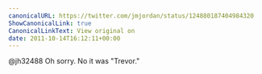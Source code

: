 ```yaml
---
canonicalURL: https://twitter.com/jmjordan/status/124880187404984320
ShowCanonicalLink: true
CanonicalLinkText: View original on
date: 2011-10-14T16:12:11+00:00
---
```

@jh32488 Oh sorry. No it was "Trevor."